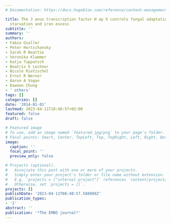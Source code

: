 ```yaml
---
# Documentation: https://docs.hugoblox.com/reference/content-management/

title: The J anus transcription factor H ap X controls fungal adaptation to both iron
  starvation and iron excess
subtitle: ''
summary: ''
authors:
- Fabio Gsaller
- Peter Hortschansky
- Sarah R Beattie
- Veronika Klammer
- Katja Tuppatsch
- Beatrix E Lechner
- Nicole Rietzschel
- Ernst R Werner
- Aaron A Vogan
- Dawoon Chung
- ' others'
tags: []
categories: []
date: '2014-01-01'
lastmod: 2023-04-11T10:40:57+02:00
featured: false
draft: false

# Featured image
# To use, add an image named `featured.jpg/png` to your page's folder.
# Focal points: Smart, Center, TopLeft, Top, TopRight, Left, Right, BottomLeft, Bottom, BottomRight.
image:
  caption: ''
  focal_point: ''
  preview_only: false

# Projects (optional).
#   Associate this post with one or more of your projects.
#   Simply enter your project's folder or file name without extension.
#   E.g. `projects = ["internal-project"]` references `content/project/deep-learning/index.md`.
#   Otherwise, set `projects = []`.
projects: []
publishDate: '2023-04-11T08:40:57.588090Z'
publication_types:
- '2'
abstract: ''
publication: '*The EMBO journal*'
---
```

